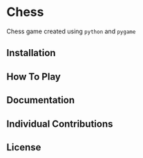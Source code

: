 # Chess
Chess game created using `python` and `pygame`
## Installation
## How To Play
## Documentation
## Individual Contributions
## License
